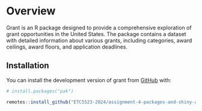 # Overview

Grant is an R package designed to provide a comprehensive exploration of grant opportunities in the United States. The package contains a dataset with detailed information about various grants, including categories, award ceilings, award floors, and application deadlines.



## Installation

You can install the development version of grant from [GitHub](https://github.com/) with:

``` r
# install.packages("pak")

remotes::install_github("ETC5523-2024/assignment-4-packages-and-shiny-apps-sarah-liu17", subdir = "grant")
```

